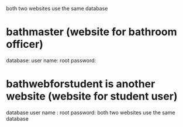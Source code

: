 both two websites use the same database   

# bathmaster (website for bathroom officer)
database: user name: root
password:


# bathwebforstudent is another website (website for student user)  
database user name : root  password:
both two websites use the same database
